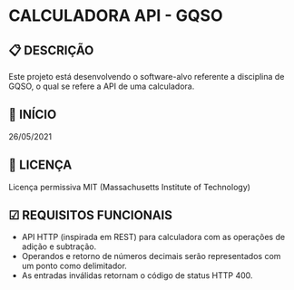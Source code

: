 # CALCULADORA API - GQSO 

## 📋 DESCRIÇÃO

Este projeto está desenvolvendo o software-alvo referente a disciplina de GQSO, o qual se refere a API de uma calculadora.

## 🚀 INÍCIO 

26/05/2021

## 📄 LICENÇA  

Licença permissiva MIT (Massachusetts Institute of Technology)

## ☑ REQUISITOS FUNCIONAIS 

* API HTTP (inspirada em REST) para calculadora com as operações de adição e subtração. 
* Operandos e retorno de números decimais serão representados com um ponto como delimitador. 
* As entradas inválidas retornam o código de status HTTP 400.
